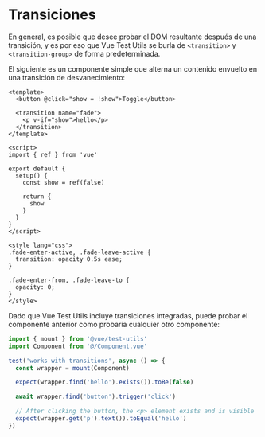 # Transiciones

En general, es posible que desee probar el DOM resultante después de una transición, y es por eso que Vue Test Utils se burla de `<transition>` y `<transition-group>` de forma predeterminada.

El siguiente es un componente simple que alterna un contenido envuelto en una transición de desvanecimiento:

```vue
<template>
  <button @click="show = !show">Toggle</button>

  <transition name="fade">
    <p v-if="show">hello</p>
  </transition>
</template>

<script>
import { ref } from 'vue'

export default {
  setup() {
    const show = ref(false)

    return {
      show
    }
  }
}
</script>

<style lang="css">
.fade-enter-active, .fade-leave-active {
  transition: opacity 0.5s ease;
}

.fade-enter-from, .fade-leave-to {
  opacity: 0;
}
</style>
```
Dado que Vue Test Utils incluye transiciones integradas, puede probar el componente anterior como probaría cualquier otro componente:
```js
import { mount } from '@vue/test-utils'
import Component from '@/Component.vue'

test('works with transitions', async () => {
  const wrapper = mount(Component)

  expect(wrapper.find('hello').exists()).toBe(false)

  await wrapper.find('button').trigger('click')

  // After clicking the button, the <p> element exists and is visible
  expect(wrapper.get('p').text()).toEqual('hello')
})
```
